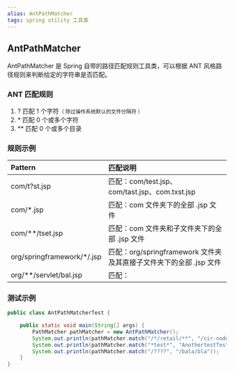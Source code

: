 ```yaml
---
alias: AntPathMatcher
tags: spring utility 工具类 
---
```


## AntPathMatcher

AntPathMatcher 是 Spring 自带的路径匹配规则工具类，可以根据 ANT 风格路径规则来判断给定的字符串是否匹配。

### ANT 匹配规则


1.  \? 匹配 1 个字符<small>（ 除过操作系统默认的文件分隔符 ）</small>
2.  \* 匹配 0 个或多个字符
3.  \*\* 匹配 0 个或多个目录

### 规则示例

| Pattern | 匹配说明 |
| :- | :- |
| com/t?st.jsp | 匹配：com/test.jsp、com/tast.jsp、com.txst.jsp |
| com/\*.jsp  | 匹配：com 文件夹下的全部 .jsp 文件 |
| com/\*\*/tset.jsp | 匹配：com 文件夹和子文件夹下的全部 .jsp 文件 |
| org/springframework/\*/.jsp | 匹配：org/springframework 文件夹及其直接子文件夹下的全部 .jsp 文件 |
| org/\*\*/servlet/bal.jsp | 匹配：|


### 测试示例

```java
public class AntPathMatcherTest {

    public static void main(String[] args) {
        PathMatcher pathMatcher = new AntPathMatcher();
        System.out.println(pathMatcher.match("/*/retail/**", "/cir-node/retail/save"));     //true
        System.out.println(pathMatcher.match("*test*", "AnothertestTest"));     //true
        System.out.println(pathMatcher.match("/????", "/bala/bla"));            //false
    }
}
```
